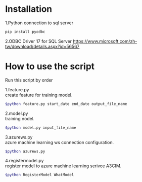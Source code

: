 # Installation

1.Python connection to sql server

```bash
pip install pyodbc 
```

2.ODBC Driver 17 for SQL Server 
https://www.microsoft.com/zh-tw/download/details.aspx?id=56567 


# How to use the script

Run this script by order

1.feature.py   
create feature for training model.

```bash
$python feature.py start_date end_date output_file_name
```

2.model.py  
training nodel.

```bash
$python model.py input_file_name
```

3.azurews.py  
azure machine learning ws connection configuration.

```bash
$python azurews.py
```


4.registermodel.py  
register model to azure machine learning serivce A3CIM.

```bash
$python RegisterModel WhatModel
```
